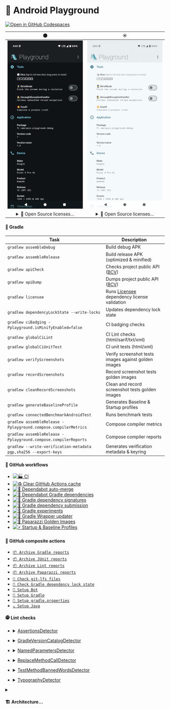 # 🛝 Android Playground

[![Open in GitHub Codespaces](https://github.com/codespaces/badge.svg)](https://codespaces.new/SimonMarquis/Android-Playground?quickstart=1)

|                                                                                🌑                                                                                |                                                                                 ☀️                                                                                  |
|:----------------------------------------------------------------------------------------------------------------------------------------------------------------:|:-------------------------------------------------------------------------------------------------------------------------------------------------------------------:|
|                                           [![screenshot dark](art/screenshot-thumb-dark.png)](art/screenshot-dark.png)                                           |                                           [![screenshot light](art/screenshot-thumb-light.png)](art/screenshot-light.png)                                           |
| <details><summary>📜 Open Source licenses…</summary>[![screenshot OSS dark](art/screenshot-licenses-thumb-dark.png)](art/screenshot-licenses-dark.png)</details> | <details><summary>📜 Open Source licenses…</summary>[![screenshot OSS light](art/screenshot-licenses-thumb-light.png)](art/screenshot-licenses-light.png)</details> |

#### 🐘 Gradle

| Task                                                             | Description                                                                                 |
|------------------------------------------------------------------|---------------------------------------------------------------------------------------------|
| `gradlew assembleDebug`                                          | Build debug APK                                                                             |
| `gradlew assembleRelease`                                        | Build release APK (optimized & minified)                                                    |
| `gradlew apiCheck`                                               | Checks project public API ([BCV](https://github.com/Kotlin/binary-compatibility-validator)) |
| `gradlew apiDump`                                                | Dumps project public API ([BCV](https://github.com/Kotlin/binary-compatibility-validator))  |
| `gradlew licensee`                                               | Runs [Licensee](https://github.com/cashapp/licensee) dependency license validation          |
| `gradlew dependencyLockState --write-locks`                      | Updates dependency lock state                                                               |
| `gradlew ciBadging -Pplayground.isMinifyEnabled=false`           | CI badging checks                                                                           |
| `gradlew globalCiLint`                                           | CI Lint checks (html/sarif/txt/xml)                                                         |
| `gradlew globalCiUnitTest`                                       | CI unit tests (html/xml)                                                                    |
| `gradlew verifyScreenshots`                                      | Verify screenshot tests images against golden images                                                                                        |
| `gradlew recordScreenshots`                                      | Record screenshot tests golden images                                                                                       |
| `gradlew cleanRecordScreenshots`                                | Clean and record screenshot tests golden images                                                                                      |
| `gradlew generateBaselineProfile`                                | Generates Baseline & Startup profiles                                                       |
| `gradlew connectedBenchmarkAndroidTest`                          | Runs benchmark tests                                                                        |
| `gradlew assembleRelease -Pplayground.compose.compilerMetrics`   | Compose compiler metrics                                                                    |
| `gradlew assembleRelease -Pplayground.compose.compilerReports`   | Compose compiler reports                                                                    |
| `gradlew --write-verification-metadata pgp,sha256 --export-keys` | Generates verification metadata & keyring                                                   |

#### 🐙 GitHub workflows

- [![🏭 CI](https://github.com/SimonMarquis/Android-Playground/actions/workflows/ci.yaml/badge.svg)](https://github.com/SimonMarquis/Android-Playground/actions/workflows/ci.yaml)
- [![♻️ Clear GitHub Actions cache](https://github.com/SimonMarquis/Android-Playground/actions/workflows/clear-cache.yaml/badge.svg)](https://github.com/SimonMarquis/Android-Playground/actions/workflows/clear-cache.yaml)
- [![🤖 Dependabot auto-merge](https://github.com/SimonMarquis/Android-Playground/actions/workflows/dependabot-auto-merge.yaml/badge.svg)](https://github.com/SimonMarquis/Android-Playground/actions/workflows/dependabot-auto-merge.yaml)
- [![🤖 Dependabot Gradle dependencies](https://github.com/SimonMarquis/Android-Playground/actions/workflows/dependabot-gradle-dependencies.yaml/badge.svg)](https://github.com/SimonMarquis/Android-Playground/actions/workflows/dependabot-gradle-dependencies.yaml)
- [![🐘 Gradle dependency signatures](https://github.com/SimonMarquis/Android-Playground/actions/workflows/gradle-dependency-signatures.yaml/badge.svg)](https://github.com/SimonMarquis/Android-Playground/actions/workflows/gradle-dependency-signatures.yaml)
- [![🐘 Gradle dependency submission](https://github.com/SimonMarquis/Android-Playground/actions/workflows/gradle-dependency-submission.yaml/badge.svg)](https://github.com/SimonMarquis/Android-Playground/actions/workflows/gradle-dependency-submission.yaml)
- [![🐘 Gradle experiments](https://github.com/SimonMarquis/Android-Playground/actions/workflows/gradle-experiments.yaml/badge.svg)](https://github.com/SimonMarquis/Android-Playground/actions/workflows/gradle-experiments.yaml)
- [![🐘 Gradle Wrapper updater](https://github.com/SimonMarquis/Android-Playground/actions/workflows/gradle-wrapper-updater.yaml/badge.svg)](https://github.com/SimonMarquis/Android-Playground/actions/workflows/gradle-wrapper-updater.yaml)
- [![📸 Paparazzi Golden Images](https://github.com/SimonMarquis/Android-Playground/actions/workflows/paparazzi-golden-images.yaml/badge.svg)](https://github.com/SimonMarquis/Android-Playground/actions/workflows/paparazzi-golden-images.yaml)
- [![⚡ Startup & Baseline Profiles](https://github.com/SimonMarquis/Android-Playground/actions/workflows/startup-baseline-profiles.yaml/badge.svg)](https://github.com/SimonMarquis/Android-Playground/actions/workflows/startup-baseline-profiles.yaml)

#### 🐙 GitHub composite actions

- [`📦 Archive Gradle reports`](.github/actions/archive-gradle-reports/action.yaml)
- [`📦 Archive JUnit reports`](.github/actions/archive-junit-reports/action.yaml)
- [`📦 Archive Lint reports`](.github/actions/archive-lint-reports/action.yaml)
- [`📦 Archive Paparazzi reports`](.github/actions/archive-paparazzi-reports/action.yaml)
- [`👮 Check git-lfs files`](.github/actions/check-git-lfs/action.yaml)
- [`🐘 Check Gradle dependency lock state`](.github/actions/check-gradle-dependency-lock-state/action.yaml)
- [`🤖 Setup Bot`](.github/actions/setup-bot/action.yaml)
- [`🐘 Setup Gradle`](.github/actions/setup-gradle/action.yaml)
- [`🐘 Setup gradle.properties`](.github/actions/setup-gradle-properties/action.yaml)
- [`☕️ Setup Java`](.github/actions/setup-java/action.yaml)

#### 🕵️ Lint checks

- <details><summary><a href="https://github.com/SimonMarquis/Android-Playground/blob/main/lint/src/main/kotlin/fr/smarquis/playground/lint/AssertionsDetector.kt">AssertionsDetector</a></summary>

  - Prefer using `kotlin.test` assertions instead of JUnit's in Kotlin unit tests.
  - Prefer using `kotlin.test` assertions instead of `assert` in unit tests. Its execution requires a specific JVM option to be enabled on the JVM.

</details>

- <details><summary><a href="https://github.com/SimonMarquis/Android-Playground/blob/main/lint/src/main/kotlin/fr/smarquis/playground/lint/GradleVersionCatalogDetector.kt">GradleVersionCatalogDetector</a></summary>

  - Dependencies should be sorted alphabetically to maintain consistency and readability.
  - Dependencies should follow the configured regex.
  - Extracting a version in the `[versions]` section is useful only if it is used more than once or referenced elsewhere.
  - Dependency declaration should use the simplest form possible, omitting unnecessary inline tables.

</details>

- <details><summary><a href="https://github.com/SimonMarquis/Android-Playground/blob/main/lint/src/main/kotlin/fr/smarquis/playground/lint/NamedParametersDetector.kt">NamedParametersDetector</a></summary>

  - Not specifying parameters name using the same type can lead to unexpected results when refactoring methods signature.  
    Enforcing explicit named parameters also helps detecting mistakes during code review.  
    Quick fix: `⌥⏎` (macOS) or `Alt+Enter` (Windows/Linux) ➝ `Add names to call arguments`.

</details>

- <details><summary><a href="https://github.com/SimonMarquis/Android-Playground/blob/main/lint/src/main/kotlin/fr/smarquis/playground/lint/ReplaceMethodCallDetector.kt">ReplaceMethodCallDetector</a></summary>

  - The method `foo()` should not be called!

</details>

- <details><summary><a href="https://github.com/SimonMarquis/Android-Playground/blob/main/lint/src/main/kotlin/fr/smarquis/playground/lint/TestMethodBannedWordsDetector.kt">TestMethodBannedWordsDetector</a></summary>

  - Test methods name should not contains banned words.
    The default behavior checks for `failure,failed` words to reduce collisions when searching through logs.

</details>

- <details><summary><a href="https://github.com/SimonMarquis/Android-Playground/blob/main/lint/src/main/kotlin/fr/smarquis/playground/lint/TypographyDetector.kt">TypographyDetector</a></summary>

  - Escaped character are impossible to decipher for a human. Using unescaped character is generally self explanatory.
  - Typography can be replaced with a better alternative.
  - Curly quotes must be replaced with straight quote as Talkback does not properly handle them.

</details>

<details>
<summary><h4>🏗️ Architecture…</h4></summary>

[✨ Open with `mermaid.live`](https://mermaid.live/view#pako:eNqtV1tvmzAU_ivIfYUoobl6UqWtXaVJmzRtbxt7cINJvICNjFmbVf3vsw0k2DGQpmukYvv7zvHxuYGfwZrFGEAQBEFE14wmZAMj6nkp2rNSQA-nOzUVW5xh6MWIy6nmRnTDUb71Pn9TOMw5S0hK6OZnBA7jCPzSIMpzuSz_dy70iRflQ7UVjJFAasWrhjAmaywF1KPmDiOpXKIFLiTaDC1GgYWQuytGM_yPOjCNzUOtGce1qBpq-ULIkbK_GR_VVxyiD2evniFZCpIqq_TTxpTW0taKaMwZiVW8qtEFu7rtHdLca6sDO3FtzDJEaBMXPenIjArrj-v5nP4MGrbjFdmTYCTKQwLVs34jG9KWZcoC9TgFL9Sg7dMVfShDLwhu7FTpZhAX1HKZDY88gQvxKctT2aCoQIIw6o2GdxyQq9LK6EzSFC2D4_f5rqgMUx2MOrx2eqIeRtnHsLKug9l9mrfKW96QB1Z-eEAFlj7BX7Vz6igd-_aReWMmixsxjDug7RbhQGq_moultWgnjg0cqssEmzRxLLttNXq-hszs68jw7nRxwK5IWrShYiAXCB1j3w5kd4JbaNmF2qHpZBhuNVkXmj5YLR1GDcoZpho50d8ETdYZyl7f9c6WPTqtXYCn8e5ALXE9tYQVuk5RUdzhxNsxIVtG8PtP5snmkcKr5WQ2vr_3C8HZDsOrJEnqcfBIYrGFYf7kr1nKuMbeGcpKuqPskdaa5gv1u0xTfbBAVrislMpHldbwdjqZh2_TmpIHjvi-1nj94W66vEBj-312dGMLtnpQD4e4wVY59EhXMXbix5dnHZoWppqnw80txsl7yvLfiSGkh2G1T7e9Rr0P7Nbk_uCWh9Jz-9joxt0UpxbggwxzuUssr3DPSiQC-qoWAeipz3F5XQMRfZG8Mpdq8MeYyFwAMEFpgX2ASsG-7-kaQMFL3JDuCJJfl1mzmCP6g7H2FMBn8ATgKhxNxyv5N5mGs3A8n_tgD-BkuhpNw-twJtcXi1BiLz74qxWMR8v5ZLW6XixX80W4nE2kBNYWfaluofoy6gPOys32YOSGq-NVm3P5gYn5LSupAHD28g-FZQ6z)

```mermaid
---
config:
  layout: elk
  theme: neutral
---

graph LR
  :profiling["profiling"]
  :app["app"]
  :app["app"]
  :profiling["profiling"]
  subgraph :data
    :data:dice["dice"]
    :data:dice["dice"]
    :data:licenses["licenses"]
    :data:settings["settings"]
    :data:licenses["licenses"]
    :data:settings["settings"]
  end
  subgraph :core
    :core:datastore["datastore"]
    :core:di["di"]
    :core:datastore["datastore"]
    :core:utils["utils"]
    :core:ui["ui"]
    :core:android["android"]
    :core:datastore["datastore"]
    :core:di["di"]
    :core:android["android"]
    :core:utils["utils"]
    :core:utils["utils"]
  end
  subgraph :domain
    :domain:dice["dice"]
    :domain:licenses["licenses"]
    :domain:licenses["licenses"]
    :domain:settings["settings"]
    :domain:dice["dice"]
    :domain:settings["settings"]
  end
  subgraph :feature
    :feature:licenses["licenses"]
    :feature:home["home"]
    :feature:licenses["licenses"]
    :feature:home["home"]
  end

  :data:dice --> :core:datastore
  :data:dice --> :core:di
  :data:dice --> :domain:dice
  :data:dice -. testImplementation .-> :core:datastore
  :data:dice -. testImplementation .-> :core:utils
  :profiling -- testedApks --> :app
  :feature:licenses --> :core:di
  :feature:licenses --> :core:ui
  :feature:licenses --> :domain:licenses
  :feature:licenses -. testImplementation .-> :domain:licenses
  :feature:licenses -. testImplementation .-> :core:utils
  :app -- baselineProfile --> :profiling
  :app --> :feature:home
  :app --> :feature:licenses
  :app --> :core:android
  :app --> :core:di
  :app --> :core:ui
  :app --> :domain:dice
  :app --> :domain:settings
  :app --> :data:dice
  :app --> :data:licenses
  :app --> :data:settings
  :core:datastore --> :core:di
  :data:licenses --> :core:di
  :data:licenses --> :domain:licenses
  :data:licenses -. testImplementation .-> :core:di
  :data:licenses -. testImplementation .-> :core:utils
  :feature:home --> :core:di
  :feature:home --> :core:ui
  :feature:home --> :domain:dice
  :feature:home --> :domain:settings
  :feature:home -. testImplementation .-> :core:utils
  :feature:home -. testImplementation .-> :domain:dice
  :feature:home -. testImplementation .-> :domain:settings
  :data:settings --> :core:datastore
  :data:settings --> :domain:settings
  :data:settings -. testImplementation .-> :core:datastore
  :data:settings -. testImplementation .-> :core:utils
  :core:android --> :core:di
  :core:android --> :core:utils
  :core:utils --> :core:di

  classDef kotlin-jvm fill:#8150FF,stroke:#fff,stroke-width:2px,color:#fff;
  classDef unknown fill:#676767,stroke:#fff,stroke-width:2px,color:#fff;
  classDef android-application fill:#2C4162,stroke:#fff,stroke-width:2px,color:#fff;
  classDef android-library fill:#3BD482,stroke:#fff,stroke-width:2px,color:#fff;
  class :data:dice kotlin-jvm
  class :core:datastore kotlin-jvm
  class :core:di kotlin-jvm
  class :domain:dice kotlin-jvm
  class :core:utils kotlin-jvm
  class :profiling unknown
  class :app android-application
  class :feature:licenses android-library
  class :core:ui android-library
  class :domain:licenses kotlin-jvm
  class :feature:home android-library
  class :core:android android-library
  class :domain:settings kotlin-jvm
  class :data:licenses kotlin-jvm
  class :data:settings kotlin-jvm
```

</details>
